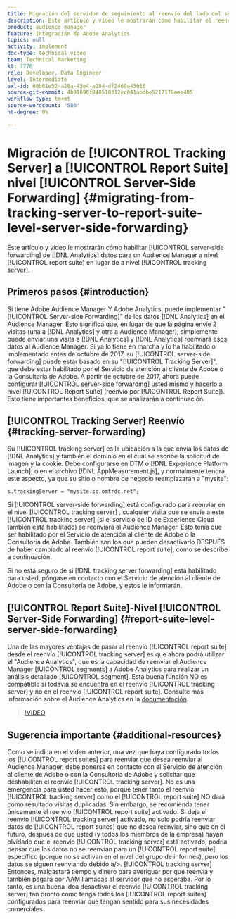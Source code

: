 ```yaml
---
title: Migración del servidor de seguimiento al reenvío del lado del servidor en el nivel de grupo de informes
description: Este artículo y vídeo le mostrarán cómo habilitar el reenvío de datos de Analytics del lado del servidor al Audience Manager a nivel de grupo de informes en lugar de a nivel de servidor de seguimiento.
product: audience manager
feature: Integración de Adobe Analytics
topics: null
activity: implement
doc-type: technical video
team: Technical Marketing
kt: 1776
role: Developer, Data Engineer
level: Intermediate
exl-id: 08b81e52-a28a-43e4-a284-df2460a43016
source-git-commit: 4b91696f840518312ec041abdbe5217178aee405
workflow-type: tm+mt
source-wordcount: '580'
ht-degree: 0%

---
```


# Migración de [!UICONTROL Tracking Server] a [!UICONTROL Report Suite] nivel [!UICONTROL Server-Side Forwarding] {#migrating-from-tracking-server-to-report-suite-level-server-side-forwarding}

Este artículo y vídeo le mostrarán cómo habilitar [!UICONTROL server-side forwarding] de [!DNL Analytics] datos para un Audience Manager a nivel [!UICONTROL report suite] en lugar de a nivel [!UICONTROL tracking server].

## Primeros pasos {#introduction}

Si tiene Adobe Audience Manager Y Adobe Analytics, puede implementar &quot;[!UICONTROL Server-side Forwarding]&quot; de los datos [!DNL Analytics] en el Audience Manager. Esto significa que, en lugar de que la página envíe 2 visitas (una a [!DNL Analytics] y otra a Audience Manager), simplemente puede enviar una visita a [!DNL Analytics] y [!DNL Analytics] reenviará esos datos al Audience Manager. Si ya lo tiene en marcha y lo ha habilitado o implementado antes de octubre de 2017, su [!UICONTROL server-side forwarding] puede estar basado en su &quot;[!UICONTROL Tracking Server]&quot;, que debe estar habilitado por el Servicio de atención al cliente de Adobe o la Consultoría de Adobe. A partir de octubre de 2017, ahora puede configurar [!UICONTROL server-side forwarding] usted mismo y hacerlo a nivel [!UICONTROL Report Suite] (reenvío por [!UICONTROL Report Suite]). Esto tiene importantes beneficios, que se analizarán a continuación.

## [!UICONTROL Tracking Server] Reenvío {#tracking-server-forwarding}

Su [!UICONTROL tracking server] es la ubicación a la que envía los datos de [!DNL Analytics] y también el dominio en el cual se escribe la solicitud de imagen y la cookie. Debe configurarse en DTM o [!DNL Experience Platform Launch], o en el archivo [!DNL AppMeasurement.js], y normalmente tendrá este aspecto, ya que su sitio o nombre de negocio reemplazarán a &quot;mysite&quot;:

`s.trackingServer = "mysite.sc.omtrdc.net";`

Si [!UICONTROL server-side forwarding] está configurado para reenviar en el nivel [!UICONTROL tracking server] , cualquier visita que se envíe a este [!UICONTROL tracking server] (si el servicio de ID de Experience Cloud también está habilitado) se reenviará al Audience Manager. Esto tenía que ser habilitado por el Servicio de atención al cliente de Adobe o la Consultoría de Adobe. También son los que pueden desactivarlo DESPUÉS de haber cambiado al reenvío [!UICONTROL report suite], como se describe a continuación.

Si no está seguro de si [!DNL tracking server forwarding] está habilitado para usted, póngase en contacto con el Servicio de atención al cliente de Adobe o con la Consultoría de Adobe, y estos le informarán.

## [!UICONTROL Report Suite]-Nivel [!UICONTROL Server-Side Forwarding] {#report-suite-level-server-side-forwarding}

Una de las mayores ventajas de pasar al reenvío [!UICONTROL report suite] desde el reenvío [!UICONTROL tracking server] es que ahora podrá utilizar el &quot;Audience Analytics&quot;, que es la capacidad de reenviar el Audience Manager [!UICONTROL segments] a Adobe Analytics para realizar un análisis detallado [!UICONTROL segment]. Esta buena función NO es compatible si todavía se encuentra en el reenvío [!UICONTROL tracking server] y no en el reenvío [!UICONTROL report suite]. Consulte más información sobre el Audience Analytics en la [documentación](https://marketing.adobe.com/resources/help/en_US/analytics/audiences/).

>[!VIDEO](https://video.tv.adobe.com/v/23701/?quality=12)

## Sugerencia importante {#additional-resources}

Como se indica en el vídeo anterior, una vez que haya configurado todos los [!UICONTROL report suites] para reenviar que desea reenviar al Audience Manager, debe ponerse en contacto con el Servicio de atención al cliente de Adobe o con la Consultoría de Adobe y solicitar que deshabiliten el reenvío [!UICONTROL tracking server]. No es una emergencia para usted hacer esto, porque tener tanto el reenvío [!UICONTROL tracking server] como el [!UICONTROL report suite] NO dará como resultado visitas duplicadas. Sin embargo, se recomienda tener únicamente el reenvío [!UICONTROL report suite] activado. Si deja el reenvío [!UICONTROL tracking server] activado, no solo podría reenviar datos de [!UICONTROL report suites] que no desea reenviar, sino que en el futuro, después de que usted (y todos los miembros de la empresa) hayan olvidado que el reenvío [!UICONTROL tracking server] está activado, podría pensar que los datos no se reenvían para un [!UICONTROL report suite] específico (porque no se activan en el nivel del grupo de informes), pero los datos se siguen reenviando debido a/>. [!UICONTROL tracking server] Entonces, malgastará tiempo y dinero para averiguar por qué reenvía y también pagará por AAM llamadas al servidor que no esperaba. Por lo tanto, es una buena idea desactivar el reenvío [!UICONTROL tracking server] tan pronto como tenga todos los [!UICONTROL report suites] configurados para reenviar que tengan sentido para sus necesidades comerciales.
